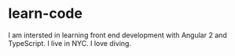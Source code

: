 # learn-code
I am intersted in learning front end development with Angular 2 and TypeScript. I live in NYC. 
I love diving.
